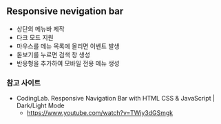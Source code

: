 ## Responsive nevigation bar

- 상단의 메뉴바 제작
- 다크 모드 지원
- 마우스를 메뉴 목록에 올리면 이벤트 발생
- 돋보기를 누르면 검색 창 생성
- 반응형을 추가하여 모바일 전용 메뉴 생성

### 참고 사이트

- CodingLab. Responsive Navigation Bar with HTML CSS & JavaScript | Dark/Light Mode
  - https://www.youtube.com/watch?v=TWiy3dGSmgk

